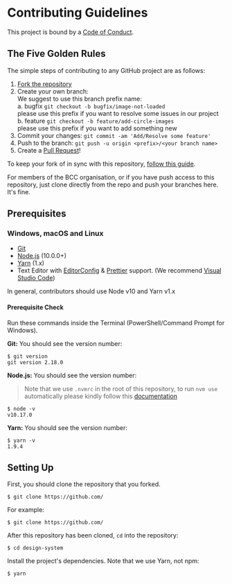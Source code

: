 # Contributing Guidelines

This project is bound by a [Code of Conduct](CODE_OF_CONDUCT.md).

## The Five Golden Rules

The simple steps of contributing to any GitHub project are as follows:

1. [Fork the repository](https://github.com/)
2. Create your own branch:  
   We suggest to use this branch prefix name:  
   a. bugfix  `git checkout -b bugfix/image-not-loaded`  
      please use this prefix if you want to resolve some issues in our project  
   b. feature `git checkout -b feature/add-circle-images`  
      please use this prefix if you want to add something new  
3. Commit your changes: `git commit -am 'Add/Resolve some feature'`
4. Push to the branch: `git push -u origin <prefix>/<your branch name>`
5. Create a [Pull Request](https://github.com/)!

To keep your fork of in sync with this repository, [follow this guide](https://help.github.com/articles/syncing-a-fork/).

For members of the BCC organisation, or if you have push access to this repository, just clone directly from the repo and push your branches here. It's fine.

## Prerequisites

### Windows, macOS and Linux

- [Git](http://git-scm.com/)
- [Node.js](http://nodejs.org/) (10.0.0+)
- [Yarn](https://yarnpkg.com/) (1.x)
- Text Editor with [EditorConfig](http://editorconfig.org/) & [Prettier](https://prettier.io/) support. (We recommend [Visual Studio Code](https://code.visualstudio.com/))

In general, contributors should use Node v10 and Yarn v1.x

#### Prerequisite Check

Run these commands inside the Terminal (PowerShell/Command Prompt for Windows).

**Git:** You should see the version number:

```sh-session
$ git version
git version 2.18.0
```

**Node.js:** You should see the version number:

> Note that we use `.nvmrc` in the root of this repository, to run `nvm use` automatically please kindly follow this [documentation](https://github.com/nvm-sh/nvm#nvmrc)

```sh-session
$ node -v
v10.17.0
```

**Yarn:** You should see the version number:

```sh-session
$ yarn -v
1.9.4
```

## Setting Up

First, you should clone the repository that you forked.

```sh-session
$ git clone https://github.com/
```

For example:

```sh-session
$ git clone https://github.com/
```

After this repository has been cloned, `cd` into the repository:

```sh-session
$ cd design-system
```

Install the project's dependencies. Note that we use Yarn, not npm:

```sh-session
$ yarn
```
